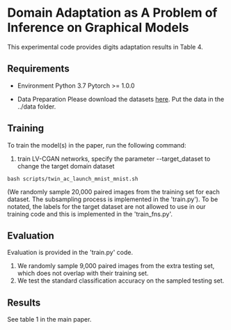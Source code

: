 


# Domain Adaptation as A Problem of Inference on Graphical Models

This experimental code provides digits adaptation results in Table 4.

## Requirements
* Environment
Python 3.7
Pytorch >= 1.0.0

* Data Preparation
Please download the datasets [here](https://drive.google.com/open?id=1yneOon1U5U8FjZNMXKUTtH6V5kp7DKAo). Put the data in the ../data folder.

## Training

To train the model(s) in the paper,  run the following command:
1. train LV-CGAN networks, specify the parameter --target_dataset to change the target domain dataset
```
bash scripts/twin_ac_launch_mnist_mnist.sh
```
(We randomly sample 20,000 paired images from the training set for each dataset. The subsampling process is implemented in the 'train.py'). To be notated, the labels for the target dataset are not allowed to use in our training code and this is implemented in the 'train_fns.py'.

## Evaluation
Evaluation is provided in the 'train.py' code.

1. We randomly sample 9,000 paired images from the extra testing set, which does not overlap with their training set.
2. We test the standard classification accuracy on the sampled testing set.

## Results
See table 1 in the main paper.
